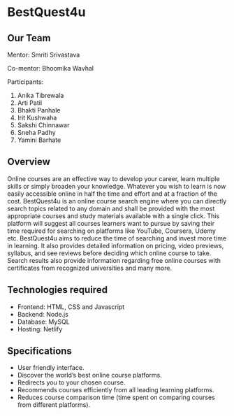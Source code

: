 # BestQuest4u

## Our Team
Mentor: Smriti Srivastava

Co-mentor: Bhoomika Wavhal

Participants:
<ol> 
  <li> Anika Tibrewala</li>
  <li> Arti Patil</li>
  <li> Bhakti Panhale </li>
  <li> Irit Kushwaha </li>
  <li> Sakshi Chinnawar </li>
  <li> Sneha Padhy </li>
  <li> Yamini Barhate </li>
</ol>

## Overview
Online courses are an effective way to develop your career, learn multiple skills or simply broaden your knowledge. Whatever you wish to learn is now easily accessible online in half the time and effort and at a fraction of the cost. BestQuest4u is an online course search engine where you can directly search topics related to any domain and shall be provided with the most appropriate courses and study materials available with a single click. This platform will suggest all courses learners want to pursue by saving their time required for searching on platforms like YouTube, Coursera, Udemy etc. BestQuest4u aims to reduce the time of searching and invest more time in learning. It also provides detailed information on pricing, video previews, syllabus, and see reviews before deciding which online course to take. Search results also provide information regarding free online courses with certificates from recognized universities and many more. 

## Technologies required
<ul>
  <li> Frontend: HTML, CSS and Javascript </li>
  <li> Backend: Node.js</li>
  <li> Database: MySQL</li>
  <li> Hosting: Netlify </li>
</ul>

## Specifications
<ul> 
  <li> User friendly interface. </li>
  <li> Discover the world’s best online course platforms.</li>
  <li> Redirects you to your chosen course. </li>
  <li> Recommends courses efficiently from all leading learning platforms. </li>
  <li> Reduces course comparison time (time spent on comparing courses from different platforms).</li>
 </ul>
